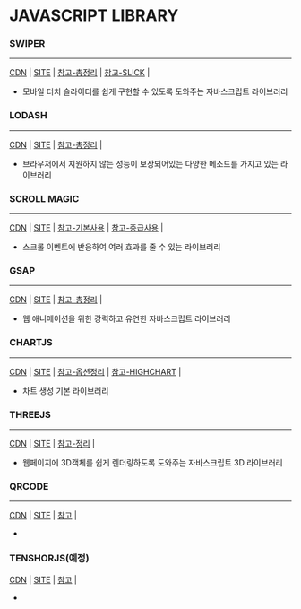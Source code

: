 # JAVASCRIPT LIBRARY

### SWIPER
---
[CDN](https://cdnjs.com/libraries/Swiper) | 
[SITE](https://swiperjs.com/) | 
[참고-총정리](https://codingfirst.kr/3387/) | 
[참고-SLICK](https://kenwheeler.github.io/slick/) | 

-  모바일 터치 슬라이더를 쉽게 구현할 수 있도록 도와주는 자바스크립트 라이브러리

### LODASH
---
[CDN](https://cdnjs.com/libraries/lodash.js) | 
[SITE](https://lodash.com/) |
[참고-총정리](https://limunosekai.github.io/javascript/2021/07/30/js-day-19/) | 

- 브라우저에서 지원하지 않는 성능이 보장되어있는 다양한 메소드를 가지고 있는 라이브러리

### SCROLL MAGIC
---
[CDN](https://cdnjs.com/libraries/ScrollMagic) | 
[SITE](https://scrollmagic.io/) |
[참고-기본사용](https://nykim.work/30) | 
[참고-중급사용](https://nykim.work/31) | 

- 스크롤 이벤트에 반응하여 여러 효과를 줄 수 있는 라이브러리

### GSAP
---
[CDN](https://cdnjs.com/libraries/gsap) | 
[SITE](https://gsap.com/) |
[참고-총정리](https://velog.io/@yeonjin1357/JS-%EB%9D%BC%EC%9D%B4%EB%B8%8C%EB%9F%AC%EB%A6%AC-GSAP%EC%9D%98-%EB%AA%A8%EB%93%A0-%EA%B2%83) | 

- 웹 애니메이션을 위한 강력하고 유연한 자바스크립트 라이브러리

### CHARTJS
---
[CDN](https://cdnjs.com/libraries/Chart.js) | 
[SITE](https://www.chartjs.org/) |
[참고-옵션정리](https://velog.io/@hychoi1997/CHART.JS-%EB%82%B4%EA%B0%80-%ED%95%84%EC%9A%94%ED%95%9C-%EC%98%B5%EC%85%98-%EC%A0%95%EB%A6%AC) | 
[참고-HIGHCHART](https://www.highcharts.com/?gad_source=1&gclid=EAIaIQobChMI84iM8tayhQMVu9cWBR0bBgIzEAAYASAAEgILpvD_BwE) | 

- 차트 생성 기본 라이브러리


### THREEJS
---
[CDN](https://cdnjs.com/libraries/three.js) | 
[SITE](https://threejs.org/) |
[참고-정리](https://velog.io/@baek_su/three.js-%EC%A0%95%EB%A6%AC) | 

- 웹페이지에 3D객체를 쉽게 렌더링하도록 도와주는 자바스크립트 3D 라이브러리

### QRCODE
---
[CDN](https://cdnjs.com/libraries/qrcodejs) | 
[SITE](https://davidshimjs.github.io/qrcodejs/) |
[참고]() | 

-

### TENSHORJS(예정)
[CDN]() | 
[SITE]() |
[참고]() | 

-


 
